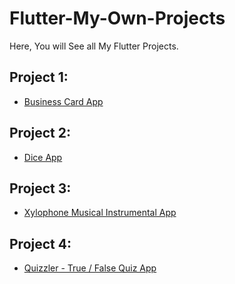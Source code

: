 # Flutter-My-Own-Projects
Here, You will See all My Flutter Projects.


## Project 1:

- [Business Card App](https://github.com/SandraGeorge19/Business_Card_Using_Flutter)


## Project 2:

- [Dice App](https://github.com/SandraGeorge19/Dice_App_Using_Flutter)


## Project 3:

- [Xylophone Musical Instrumental App](https://github.com/SandraGeorge19/Xylophone_Musical_Instrument_Using_Flutter)


## Project 4:

- [Quizzler - True / False Quiz App](https://github.com/SandraGeorge19/Quizzler_App_Flutter)
